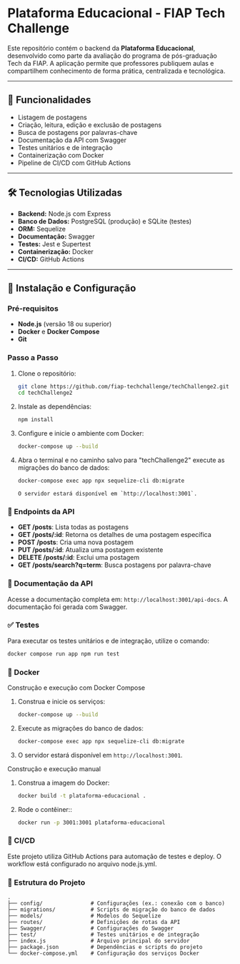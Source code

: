 # Plataforma Educacional - FIAP Tech Challenge

Este repositório contém o backend da **Plataforma Educacional**, desenvolvido
como parte da avaliação do programa de pós-graduação Tech da FIAP. A aplicação
permite que professores publiquem aulas e compartilhem conhecimento de forma
prática, centralizada e tecnológica.

---

## 🎯 Funcionalidades

- Listagem de postagens
- Criação, leitura, edição e exclusão de postagens
- Busca de postagens por palavras-chave
- Documentação da API com Swagger
- Testes unitários e de integração
- Containerização com Docker
- Pipeline de CI/CD com GitHub Actions

---

## 🛠️ Tecnologias Utilizadas

- **Backend:** Node.js com Express
- **Banco de Dados:** PostgreSQL (produção) e SQLite (testes)
- **ORM:** Sequelize
- **Documentação:** Swagger
- **Testes:** Jest e Supertest
- **Containerização:** Docker
- **CI/CD:** GitHub Actions

---

## 🚀 Instalação e Configuração

### Pré-requisitos

- **Node.js** (versão 18 ou superior)
- **Docker** e **Docker Compose**
- **Git**

### Passo a Passo

1. Clone o repositório:
   ```bash
   git clone https://github.com/fiap-techchallenge/techChallenge2.git
   cd techChallenge2
   ```
2. Instale as dependências:
   ```bash
   npm install
   ```
3. Configure e inicie o ambiente com Docker:
   ```bash
   docker-compose up --build
   ```
4. Abra o terminal e no caminho salvo para "techChallenge2" execute as migrações do banco de dados:
   ```bash
   docker-compose exec app npx sequelize-cli db:migrate
   ```

   ```
   O servidor estará disponível em `http://localhost:3001`.

### 📖 Endpoints da API

- **GET /posts**: Lista todas as postagens
- **GET /posts/:id**: Retorna os detalhes de uma postagem específica
- **POST /posts**: Cria uma nova postagem
- **PUT /posts/:id**: Atualiza uma postagem existente
- **DELETE /posts/:id**: Exclui uma postagem
- **GET /posts/search?q=term**: Busca postagens por palavra-chave

### 📄 Documentação da API

Acesse a documentação completa em: `http://localhost:3001/api-docs`. A
documentação foi gerada com Swagger.

### ✅ Testes

Para executar os testes unitários e de integração, utilize o comando:

```bash
docker compose run app npm run test
```

### 🐳 Docker

Construção e execução com Docker Compose

1. Construa e inicie os serviços:
   ```bash
   docker-compose up --build
   ```
2. Execute as migrações do banco de dados:
   ```bash
   docker-compose exec app npx sequelize-cli db:migrate
   ```
3. O servidor estará disponível em `http://localhost:3001`.

Construção e execução manual

1. Construa a imagem do Docker:
   ```bash
   docker build -t plataforma-educacional .
   ```
2. Rode o contêiner::
   ```bash
   docker run -p 3001:3001 plataforma-educacional
   ```

### 🚀 CI/CD

Este projeto utiliza GitHub Actions para automação de testes e deploy. O
workflow está configurado no arquivo node.js.yml.

### 📂 Estrutura do Projeto

```
.
├── config/               # Configurações (ex.: conexão com o banco)
├── migrations/           # Scripts de migração do banco de dados
├── models/               # Modelos do Sequelize
├── routes/               # Definições de rotas da API
├── Swagger/              # Configurações do Swagger
├── test/                 # Testes unitários e de integração
├── index.js              # Arquivo principal do servidor
├── package.json          # Dependências e scripts do projeto
└── docker-compose.yml    # Configuração dos serviços Docker
```
